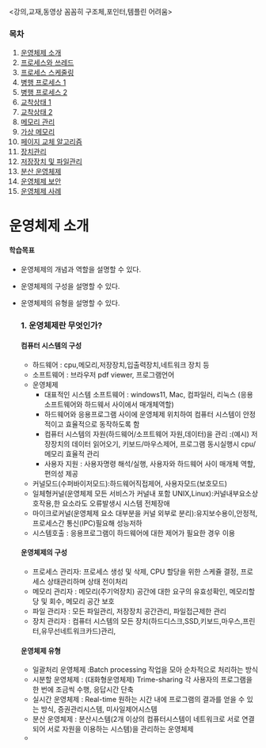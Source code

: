 <강의,교재,동영상 꼼꼼히 구조체,포인터,템플린 어려움>
### 목차
1. [운영체제 소개](#운영체제-소개)
2. [프로세스와 쓰레드](#프로세스와-쓰레드)
3. [프로세스 스케줄링](#프로세스-스케줄링)
4. [병행 프로세스 1](#병행-프로세스-1)
5. [병행 프로세스 2](#병행-프로세스-2)
6. [교착상태 1](#교착상태-1)
7. [교착상태 2](#교착상태-2)
8. [메모리 관리](#메모리-관리)
9. [가상 메모리](#가상-메모리)
10. [페이지 교체 알고리즘](#페이지-교체-알고리즘)
11. [장치관리](#장치관리)
12. [저장장치 및 파일관리](#저장장치-및-파일관리)
13. [분산 운영체제](#분산-운영체제)
14. [운영체제 보안](#운영체제-보안)
15. [운영체제 사례](#운영체제-사례)

# 운영체제 소개
#### 학습목표
- 운영체제의 개념과 역할을 설명할 수 있다.
- 운영체제의 구성을 설명할 수 있다.
- 운영체제의 유형을 설명할 수 있다.

  ### 1. 운영체제란 무엇인가?
  #### 컴퓨터 시스템의 구성
  - 하드웨어 : cpu,메모리,저장장치,입출력장치,네트워크 장치 등
  - 소프트웨어 : 브라우저 pdf viewer, 프로그램언어
  - 운영체제
      - 대표적인 시스템 소프트웨어 : windows11, Mac, 컴파일러, 리눅스 (응용소프트웨어와 하드웨서 사이에서 매개체역할)</br>
      - 하드웨어와 응용프로그램 사이에 운영체제 위치하여 컴퓨터 시스템이 안정적이고 효율적으로 동작하도록 함
      - 컴퓨터 시스템의 자원(하드웨어/소프트웨어 자원,데이터)을 관리 :(예시) 저장장치의 데이터 읽어오기, 키보드/마우스제어, 프로그램 동시실행시 cpu/메모리 효율적 관리</br> 
      - 사용자 지원 : 사용자명령 해석/실행, 사용자와 하드웨어 사이 매개체 역할, 편의성 제공
  - 커널모드(수퍼바이저모드):하드웨어직접제어, 사용자모드(보호모드)
  - 일체형커널(운영체제 모든 서비스가 커널내 포함 UNIX,Linux):커널내부요소상호작용,한 요소라도 오류발생시 시스템 전체장애
  - 마이크로커널(운영체제 요소 대부분을 커널 외부로 분리):유지보수용이,안정적,프로세스간 통신(IPC)필요해 성능저하
  - 시스템호출 : 응용프로그램이 하드웨어에 대한 제어가 필요한 경우 이용
  #### 운영체제의 구성
  - 프로세스 관리자: 프로세스 생성 및 삭제, CPU 할당을 위한 스케쥴 결정, 프로세스 상태관리하며 상태 전이처리
  - 메모리 관리자 : 메모리(주기억장치) 공간에 대한 요구의 유효성확인, 메모리할당 및 회수, 메모리 공간 보호
  - 파일 관리자 : 모든 파일관리, 저장장치 공간관리, 파일접근제한 관리
  - 장치 관리자 : 컴퓨터 시스템의 모든 장치(하드디스크,SSD,키보드,마우스,프린터,유무선네트워크카드)관리,
  #### 운영체제 유형
  - 일괄처리 운영체제 :Batch processing 작업을 모아 순차적으로 처리하는 방식
  - 시분할 운영체제 : (대화형운영체제) Trime-sharing 각 사용자의 프로그램을 한 번에 조금씩 수행, 응답시간 단축
  - 실시간 운영체제 : Real-time 원하는 시간 내에 프로그램의 결과를 얻을 수 있는 방식, 증권관리시스템, 미사일제어시스템
  - 분산 운영체제 : 분산시스템(2개 이상의 컴퓨터시스템이 네트워크로 서로 연결되어 서로 자원을 이용하는 시스템)을 관리하는 운영체제
  - 
  
